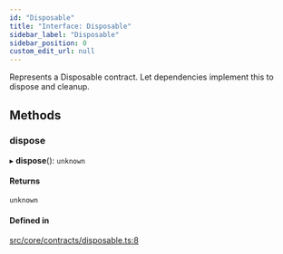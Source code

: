 ```yaml
---
id: "Disposable"
title: "Interface: Disposable"
sidebar_label: "Disposable"
sidebar_position: 0
custom_edit_url: null
---
```


Represents a Disposable contract.
Let dependencies implement this to dispose and cleanup.

## Methods

### dispose

▸ **dispose**(): `unknown`

#### Returns

`unknown`

#### Defined in

[src/core/contracts/disposable.ts:8](https://github.com/sern-handler/handler/blob/b0399f9/src/core/contracts/disposable.ts#L8)
